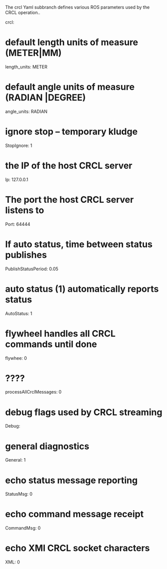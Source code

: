 

The crcl Yaml subbranch defines various ROS parameters used by the CRCL operation.. 







crcl:



# default length units of measure (METER|MM)



length_units: METER



# default angle units of measure (RADIAN |DEGREE)



angle_units: RADIAN



# ignore stop – temporary kludge



StopIgnore: 1



# the IP of the host CRCL server



Ip: 127.0.0.1



# The port the host CRCL server listens to



Port: 64444



# If auto status, time between status publishes



PublishStatusPeriod: 0.05



# auto status (1) automatically reports status



AutoStatus: 1



# flywheel handles all CRCL commands until done



flywhee: 0







# ????



processAllCrclMessages: 0







# debug flags used by CRCL streaming 



Debug: 



# general diagnostics



General: 1



# echo status message reporting



StatusMsg: 0



# echo command message receipt



CommandMsg: 0



# echo XMl CRCL socket characters



XML: 0













